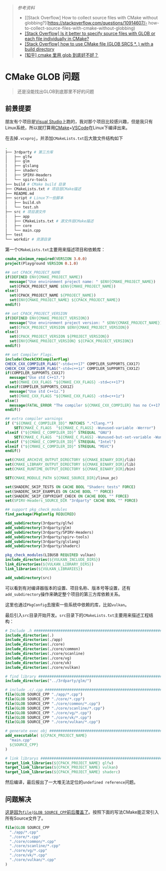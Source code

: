 > *参考资料*
>
> - [[Stack Overflow] How to collect source files with CMake without globbing?](https://stackoverflow.com/questions/10914607/- how-to-collect-source-files-with-cmake-without-globbing)
> -  [[Stack Overflow] Is it better to specify source files with GLOB or each file individually in CMake?](https://stackoverflow.com/questions/1027247/is-it-better-to-specify-source-files-with-glob-or-each-file-individually-in-cmak)
> -  [[Stack Overflow] how to use CMake file (GLOB SRCS *. ) with a build directory](https://stackoverflow.com/questions/34863374/how-to-use-cmake-file-glob-srcs-with-a-build-directory)
> -  [[知乎] cmake 里用 glob 到底好不好？](https://www.zhihu.com/question/373313782)

# CMake GLOB 问题

> 还是没能找出GLOB到底那里不好的问题

## 前景提要

朋友有个项目是[Visual Studio](https://visualstudio.microsoft.com/zh-hans/)上跑的，我对那个项目比较感兴趣，但是我只有Linux系统，所以就打算用[CMake](https://cmake.org/)+[VSCode](https://code.visualstudio.com/)在Linux下编译出来。

在去掉`.vcxproj`，并添加`CMakeLists.txt`后大致文件结构如下

```sh
.
├── 3rdparty # 第三方库
│   ├── glfw
│   ├── glm
│   ├── glslang
│   ├── shaderc
│   ├── SPIRV-Headers
│   └── spirv-tools
├── build # CMake build 目录
├── CMakeLists.txt # 项目层CMake描述
├── README.md
├── script # Linux下一些脚本
│   ├── build.sh
│   └── test.sh
├── src # 项目源文件
│   ├── app
│   ├── CMakeLists.txt # 源文件层CMake描述
│   ├── core
│   └── main.cpp
├── test
└── workdir # 资源目录
```

第一个`CMakeLists.txt`主要用来描述项目和依赖库：

```CMake	
cmake_minimum_required(VERSION 3.0.0)
project(Playground VERSION 0.1.0)

## set CPACK_PROJECT_NAME
if(DEFINED ENV{CMAKE_PROJECT_NAME})
  message("Use environment project name: " $ENV{CMAKE_PROJECT_NAME})
  set(CPACK_PROJECT_NAME $ENV{CMAKE_PROJECT_NAME})
else()
  set(CPACK_PROJECT_NAME ${PROJECT_NAME})
  set(ENV{CMAKE_PROJECT_NAME} ${CPACK_PROJECT_NAME})
endif()

## set CPACK_PROJECT_VERSION
if(DEFINED ENV{CMAKE_PROJECT_VERSION})
  message("Use environment project version: " $ENV{CMAKE_PROJECT_NAME})
  set(CPACK_PROJECT_VERSION $ENV{CMAKE_PROJECT_VERSION})
else()
  set(CPACK_PROJECT_VERSION ${PROJECT_VERSION})
  set(ENV{CMAKE_PROJECT_VERSION} ${CPACK_PROJECT_VERSION})
endif()

## set Compiler Flags.
include(CheckCXXCompilerFlag)
CHECK_CXX_COMPILER_FLAG("-std=c++17" COMPILER_SUPPORTS_CXX17)
CHECK_CXX_COMPILER_FLAG("-std=c++1z" COMPILER_SUPPORTS_CXX1Z)
if(COMPILER_SUPPORTS_CXX17)
  message("Use std C++17.")
  set(CMAKE_CXX_FLAGS "${CMAKE_CXX_FLAGS} -std=c++17")
elseif(COMPILER_SUPPORTS_CXX1Z)
  message("Use std C++1z.")
  set(CMAKE_CXX_FLAGS "${CMAKE_CXX_FLAGS} -std=c++1z")
else()
  message(FATAL_ERROR "The compiler ${CMAKE_CXX_COMPILER} has no C++17 support. Please use a different C++ compiler.")
endif()

## extra compiler warnings
if ("${CMAKE_C_COMPILER_ID}" MATCHES ".*Clang.*")
	SET(CMAKE_C_FLAGS  "${CMAKE_C_FLAGS} -Wunused-variable -Werror")
elseif ("${CMAKE_C_COMPILER_ID}" STREQUAL "GNU")
	SET(CMAKE_C_FLAGS  "${CMAKE_C_FLAGS} -Wunused-but-set-variable -Wunused-variable -Werror")
elseif ("${CMAKE_C_COMPILER_ID}" STREQUAL "Intel")
elseif ("${CMAKE_C_COMPILER_ID}" STREQUAL "MSVC")
endif()

set(CMAKE_ARCHIVE_OUTPUT_DIRECTORY ${CMAKE_BINARY_DIR}/lib)
set(CMAKE_LIBRARY_OUTPUT_DIRECTORY ${CMAKE_BINARY_DIR}/lib)
set(CMAKE_RUNTIME_OUTPUT_DIRECTORY ${CMAKE_BINARY_DIR}/bin)

SET(CMAKE_MODULE_PATH ${CMAKE_SOURCE_DIR}/linux_pc)

set(SHADERC_SKIP_TESTS ON CACHE BOOL "Shaderc tests" FORCE)
set(SHADERC_SKIP_EXAMPLES ON CACHE BOOL "" FORCE)
set(SHADERC_SKIP_COPYRIGHT_CHECK ON CACHE BOOL "" FORCE)
set(SPIRV-Headers_SOURCE_DIR "3rdparty" CACHE BOOL "" FORCE)

## support pkg_check_modules
find_package(PkgConfig REQUIRED)

add_subdirectory(3rdparty/glfw)
add_subdirectory(3rdparty/glm)
add_subdirectory(3rdparty/SPIRV-Headers)
add_subdirectory(3rdparty/spirv-tools)
add_subdirectory(3rdparty/glslang)
add_subdirectory(3rdparty/shaderc)

pkg_check_modules(LIBUSB REQUIRED vulkan)
include_directories(${VULKAN_INCLUDE_DIRS})
link_directories(${VULKAN_LIBRARY_DIRS})
link_libraries(${VULKAN_LIBRARIES})

add_subdirectory(src)
```

可以看到有对编译器版本的设置、项目名称、版本号等设置，还有`add_subdirectory`操作来确定整个项目的第三方库依赖关系。

这里也通过`PkgConfig`去搜索一些系统中依赖的库，比如`vulkan`。

最后引入`src`目录开始开发。`src`目录下的`CMakeLists.txt`主要用来描述工程结构：

```CMake
# Include .h ###################################################################
include_directories(.)
include_directories(./app)
include_directories(./core)
include_directories(./core/common)
include_directories(./core/scanline)
include_directories(./core/vg)
include_directories(./core/vk)
include_directories(./core/vulkan)

# find library #################################################################
include_directories("../3rdparty/glm/")

# include .c/.cpp ##############################################################
file(GLOB SOURCE_CPP "./app/*.cpp")
file(GLOB SOURCE_CPP "./core/*.cpp")
file(GLOB SOURCE_CPP "./core/common/*.cpp")
file(GLOB SOURCE_CPP "./core/scanline/*.cpp")
file(GLOB SOURCE_CPP "./core/vg/*.cpp")
file(GLOB SOURCE_CPP "./core/vk/*.cpp")
file(GLOB SOURCE_CPP "./core/vulkan/*.cpp")

# generate exec obj ############################################################
add_executable( ${CPACK_PROJECT_NAME}
  "main.cpp"
  ${SOURCE_CPP}
)

# link librarys ################################################################
target_link_libraries(${CPACK_PROJECT_NAME} glfw)
target_link_libraries(${CPACK_PROJECT_NAME} vulkan)
target_link_libraries(${CPACK_PROJECT_NAME} shaderc)
```

然后编译，最后报出了一大堆无法定位的`undefined reference`问题。

## 问题解决

<u>这是因为`file(GLOB SOURCE_CPP`前后覆盖了</u>。按照下面的写法CMake能正常引入所有Source文件了。

```cmake
file(GLOB SOURCE_CPP
  "./app/*.cpp"
  "./core/*.cpp"
  "./core/common/*.cpp"
  "./core/scanline/*.cpp"
  "./core/vg/*.cpp"
  "./core/vk/*.cpp"
  "./core/vulkan/*.cpp"
)
```

